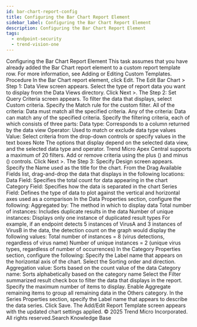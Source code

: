 ```yaml
---
id: bar-chart-report-config
title: Configuring the Bar Chart Report Element
sidebar_label: Configuring the Bar Chart Report Element
description: Configuring the Bar Chart Report Element
tags:
  - endpoint-security
  - trend-vision-one
---
```


 Configuring the Bar Chart Report Element This task assumes that you have already added the Bar Chart report element to a custom report template row. For more information, see Adding or Editing Custom Templates. Procedure In the Bar Chart report element, click Edit. The Edit Bar Chart > Step 1: Data View screen appears. Select the type of report data you want to display from the Data Views directory. Click Next >. The Step 2: Set Query Criteria screen appears. To filter the data that displays, select Custom criteria. Specify the Match rule for the custom filter. All of the criteria: Data must match all the specified criteria. Any of the criteria: Data can match any of the specified criteria. Specify the filtering criteria, each of which consists of three parts: Data type: Corresponds to a column returned by the data view Operator: Used to match or exclude data type values Value: Select criteria from the drop-down controls or specify values in the text boxes Note The options that display depend on the selected data view, and the selected data type and operator. Trend Micro Apex Central supports a maximum of 20 filters. Add or remove criteria using the plus () and minus () controls. Click Next >. The Step 3: Specify Design screen appears. Specify the Name used as the title for the chart. From the Drag Available Fields list, drag-and-drop the data that displays in the following locations: Data Field: Specifies the total count for data appearing in the chart Category Field: Specifies how the data is separated in the chart Series Field: Defines the type of data to plot against the vertical and horizontal axes used as a comparison In the Data Properties section, configure the following: Aggregated by: The method in which to display data Total number of instances: Includes duplicate results in the data Number of unique instances: Displays only one instance of duplicated result types For example, if an endpoint detects 5 instances of VirusA and 3 instances of VirusB in the data, the detection count on the graph would display the following values: Total number of instances = 8 (virus detections, regardless of virus name) Number of unique instances = 2 (unique virus types, regardless of number of occurrences) In the Category Properties section, configure the following: Specify the Label name that appears on the horizontal axis of the chart. Select the Sorting order and direction. Aggregation value: Sorts based on the count value of the data Category name: Sorts alphabetically based on the category name Select the Filter summarized result check box to filter the data that displays in the report. Specify the maximum number of items to display. Enable Aggregate remaining items to group all remaining data in the Others category. In the Series Properties section, specify the Label name that appears to describe the data series. Click Save. The Add/Edit Report Template screen appears with the updated chart settings applied. © 2025 Trend Micro Incorporated. All rights reserved.Search Knowledge Base